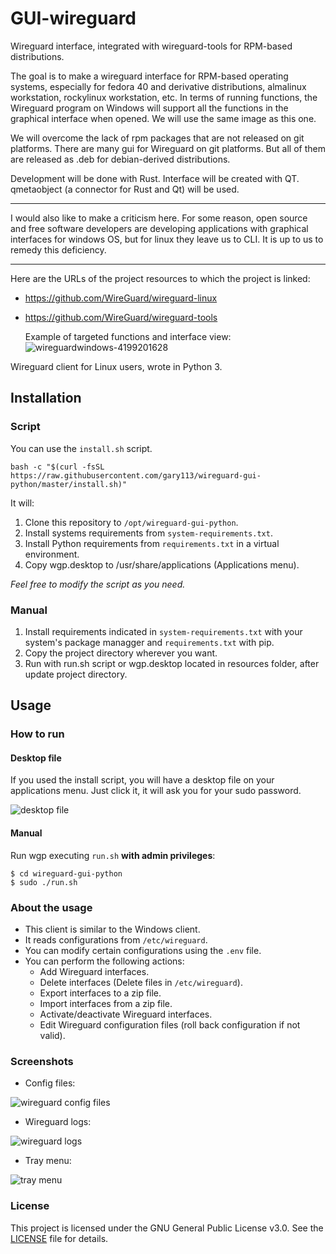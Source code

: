 # GUI-wireguard
Wireguard interface, integrated with wireguard-tools for RPM-based distributions.

The goal is to make a wireguard interface for RPM-based operating systems, especially for fedora 40 and derivative distributions, almalinux workstation, rockylinux workstation, etc. In terms of running functions, the Wireguard program on Windows will support all the functions in the graphical interface when opened. We will use the same image as this one.

We will overcome the lack of rpm packages that are not released on git platforms. There are many gui for Wireguard on git platforms. But all of them are released as .deb for debian-derived distributions. 

Development will be done with Rust. Interface will be created with QT. qmetaobject  (a connector for Rust and Qt) will be used. 
______________________________________________________________________________________________________________

 I would also like to make a criticism here. For some reason, open source and free software developers are developing applications with graphical interfaces for windows OS, but for linux they leave us to CLI. It is up to us to remedy this deficiency. 

______________________________________________________________________________________________________________

Here are the URLs of the project resources to which the project is linked:
* https://github.com/WireGuard/wireguard-linux
* https://github.com/WireGuard/wireguard-tools

  Example of targeted functions and interface view:
![wireguardwindows-4199201628](https://github.com/user-attachments/assets/bac2dd8f-c18d-4b9e-a706-878055807514)




Wireguard client for Linux users, wrote in Python 3.

## Installation

### Script

You can use the `install.sh` script.

```
bash -c "$(curl -fsSL https://raw.githubusercontent.com/gary113/wireguard-gui-python/master/install.sh)"
```

It will:

1. Clone this repository to `/opt/wireguard-gui-python`.
2. Install systems requirements from `system-requirements.txt`.
3. Install Python requirements from `requirements.txt` in a virtual environment.
4. Copy wgp.desktop to /usr/share/applications (Applications menu).

*Feel free to modify the script as you need.*

### Manual

1. Install requirements indicated in `system-requirements.txt` with your system's package managger and `requirements.txt` with pip.
2. Copy the project directory wherever you want.
3. Run with run.sh script or wgp.desktop located in resources folder, after update project directory.

## Usage

### How to run

#### Desktop file

If you used the install script, you will have a desktop file on your applications menu. Just click it, it will ask you for your sudo password.

![desktop file](/screenshots/desktop-file.png "Desktop file")

#### Manual

Run wgp executing `run.sh` **with admin privileges**:
```
$ cd wireguard-gui-python
$ sudo ./run.sh
```

### About the usage

- This client is similar to the Windows client.
- It reads configurations from `/etc/wireguard`.
- You can modify certain configurations using the `.env` file.
- You can perform the following actions:
  - Add Wireguard interfaces.
  - Delete interfaces (Delete files in `/etc/wireguard`).
  - Export interfaces to a zip file.
  - Import interfaces from a zip file.
  - Activate/deactivate Wireguard interfaces.
  - Edit Wireguard configuration files (roll back configuration if not valid).

### Screenshots

- Config files:

![wireguard config files](/screenshots/client-configs.png "Client config files")

- Wireguard logs:

![wireguard logs](/screenshots/client-logs.png "Client logs")

- Tray menu:

![tray menu](/screenshots/tray-menu.png "Tray menu")

### License

This project is licensed under the GNU General Public License v3.0. See the [LICENSE](LICENSE) file for details.
